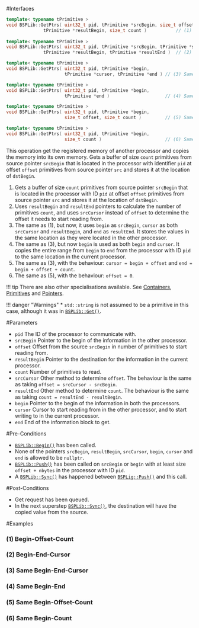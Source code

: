 #Interfaces

```cpp
template< typename tPrimitive >
void BSPLib::GetPtrs( uint32_t pid, tPrimitive *srcBegin, size_t offset,
              tPrimitive *resultBegin, size_t count )           // (1) Begin-Offset-Count
              
template< typename tPrimitive >
void BSPLib::GetPtrs( uint32_t pid, tPrimitive *srcBegin, tPrimitive *srcCursor, 
              tPrimitive *resultBegin, tPrimitive *resultEnd )  // (2) Begin-End-Cursor

template< typename tPrimitive >
void BSPLib::GetPtrs( uint32_t pid, tPrimitive *begin,
                      tPrimitive *cursor, tPrimitive *end ) // (3) Same Begin-End-Cursor

template< typename tPrimitive >
void BSPLib::GetPtrs( uint32_t pid, tPrimitive *begin, 
                      tPrimitive *end )                     // (4) Same Begin-End

template< typename tPrimitive >
void BSPLib::GetPtrs( uint32_t pid, tPrimitive *begin,
                      size_t offset, size_t count )         // (5) Same Begin-Offset-Count

template< typename tPrimitive >
void BSPLib::GetPtrs( uint32_t pid, tPrimitive *begin,
                      size_t count )                        // (6) Same Begin-Count
```
This operation get the registered memory of another processor and copies the 
memory into its own memory. Gets a buffer of size `count` primitives from 
source pointer `srcBegin` that is located in the processor with identifier `pid` 
at offset `offset` primitives from source pointer `src` and stores it 
at the location of `dstBegin`.

1. Gets a buffer of size `count` primitives from source pointer `srcBegin` 
   that is located in the processor with ID `pid` at offset `offset` 
   primitives from source pointer `src` and stores it at the location of `dstBegin`.
2. Uses `resultBegin` and `resultEnd` pointers to calculate the number 
   of primitives `count`, and uses `srcCursor` instead of `offset`
   to determine the offset it needs to start reading from.
3. The same as (1), but now, it uses `begin` as `srcBegin`, `cursor` as 
   both `srcCursor` and `resultBegin`, and `end` as `resultEnd`.
   It stores the values in the same location as they were located in the 
   other processor.
4. The same as (3), but now `begin` is used as both `begin` and `cursor`. 
   It copies the entire range from `begin` to `end` from the
   processor with ID `pid` to the same location in the current processor.
5. The same as (3), with the behaviour: `cursor = begin + offset` and 
   `end = begin + offset + count`.
6. The same as (5), with the behaviour: `offset = 0`.

!!! tip
    There are also other specialisations available. See
    [Containers](getContainer.md), [Primitives](getPrimitive.md)
    and [Pointers](getPtrs.md).

!!! danger "Warnings"
     * `std::string` is not assumed to be a primitive in this case, 
       although it was in [`BSPLib::Get()`](getPrimitive.md).

#Parameters

* `pid` The ID of the processor to communicate with.
* `srcBegin` Pointer to the begin of the information in the other processor.
* `offset` Offset from the source `srcBegin` in number of primitives to 
  start reading from.
* `resultBegin` Pointer to the destination for the information in the 
  current processor.
* `count` Number of primitives to read.
* `srcCursor` Other method to determine `offset`. The behaviour is the 
  same as taking `offset = srcCursor - srcBegin`.
* `resultEnd` Other method to determine `count`. The behaviour is the 
  same as taking `count = resultEnd - resultBegin`.
* `begin` Pointer to the begin of the information in both the processors.
* `cursor` Cursor to start reading from in the other processor, and to 
   start writing to in the current processor.
* `end` End of the information block to get.

#Pre-Conditions
* [`BSPLib::Begin()`](../logic/begin.md) has been called.
* None of the pointers `srcBegin`, `resultBegin`, `srcCursor`, `begin`, 
  `cursor` and `end` is allowed to be `nullptr`. 
* [`BSPLib::Push()`](../regdereg/push.md) has been called on `srcBegin` or 
  `begin` with at least size `offset + nbytes` in the processor with ID `pid`.
* A [`BSPLib::Sync()`](../sync/sync.md) has happened between 
  [`BSPLig::Push()`](../regdereg/push.md) and this call.

#Post-Conditions
* Get request has been queued.
* In the next superstep [`BSPLib::Sync()`](../sync/sync.md), the destination 
  will have the copied value from the source.
  
#Examples

### (1) Begin-Offset-Count

### (2) Begin-End-Cursor

### (3) Same Begin-End-Cursor

### (4) Same Begin-End

### (5) Same Begin-Offset-Count

### (6) Same Begin-Count